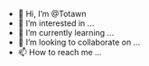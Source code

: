 - 👋 Hi, I’m @Totawn
- 👀 I’m interested in ...
- 🌱 I’m currently learning ...
- 💞️ I’m looking to collaborate on ...
- 📫 How to reach me ...

<!---
Totawn/Totawn is a ✨ special ✨ repository because its `README.md` (this file) appears on your GitHub profile.
You can click the Preview link to take a look at your changes.
--->
